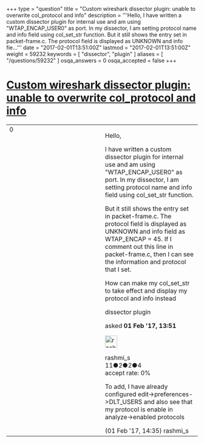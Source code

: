 +++
type = "question"
title = "Custom wireshark dissector plugin: unable to overwrite col_protocol and info"
description = '''Hello, I have written a custom dissector plugin for internal use and am using &quot;WTAP_ENCAP_USER0&quot; as port. In my dissector, I am setting protocol name and info field using col_set_str function. But it still shows the entry set in packet-frame.c. The protocol field is displayed as UNKNOWN and info fie...'''
date = "2017-02-01T13:51:00Z"
lastmod = "2017-02-01T13:51:00Z"
weight = 59232
keywords = [ "dissector", "plugin" ]
aliases = [ "/questions/59232" ]
osqa_answers = 0
osqa_accepted = false
+++

<div class="headNormal">

# [Custom wireshark dissector plugin: unable to overwrite col\_protocol and info](/questions/59232/custom-wireshark-dissector-plugin-unable-to-overwrite-col_protocol-and-info)

</div>

<div id="main-body">

<div id="askform">

<table id="question-table" style="width:100%;"><colgroup><col style="width: 50%" /><col style="width: 50%" /></colgroup><tbody><tr class="odd"><td style="width: 30px; vertical-align: top"><div class="vote-buttons"><div id="post-59232-score" class="post-score" title="current number of votes">0</div><div id="favorite-count" class="favorite-count"></div></div></td><td><div id="item-right"><div class="question-body"><p>Hello,</p><p>I have written a custom dissector plugin for internal use and am using "WTAP_ENCAP_USER0" as port. In my dissector, I am setting protocol name and info field using col_set_str function.</p><p>But it still shows the entry set in packet-frame.c. The protocol field is displayed as UNKNOWN and info field as WTAP_ENCAP = 45. If I comment out this line in packet-frame.c, then I can see the information and protocol that I set.</p><p>How can make my col_set_str to take effect and display my protocol and info instead</p></div><div id="question-tags" class="tags-container tags">dissector plugin</div><div id="question-controls" class="post-controls"></div><div class="post-update-info-container"><div class="post-update-info post-update-info-user"><p>asked <strong>01 Feb '17, 13:51</strong></p><img src="https://secure.gravatar.com/avatar/dd9838ab086fed6c7c24a109d07abe8f?s=32&amp;d=identicon&amp;r=g" class="gravatar" width="32" height="32" alt="rashmi_s&#39;s gravatar image" /><p>rashmi_s<br />
<span class="score" title="11 reputation points">11</span><span title="2 badges"><span class="badge1">●</span><span class="badgecount">2</span></span><span title="2 badges"><span class="silver">●</span><span class="badgecount">2</span></span><span title="4 badges"><span class="bronze">●</span><span class="badgecount">4</span></span><br />
<span class="accept_rate" title="Rate of the user&#39;s accepted answers">accept rate:</span> <span title="rashmi_s has no accepted answers">0%</span></p></div></div><div id="comments-container-59232" class="comments-container"><span id="59233"></span><div id="comment-59233" class="comment"><div id="post-59233-score" class="comment-score"></div><div class="comment-text"><p>To add, I have already configured edit-&gt;preferences-&gt;DLT_USERS and also see that my protocol is enable in analyze-&gt;enabled protocols</p></div><div id="comment-59233-info" class="comment-info"><span class="comment-age">(01 Feb '17, 14:35)</span> rashmi_s</div></div></div><div id="comment-tools-59232" class="comment-tools"></div><div class="clear"></div><div id="comment-59232-form-container" class="comment-form-container"></div><div class="clear"></div></div></td></tr></tbody></table>

</div>

</div>

